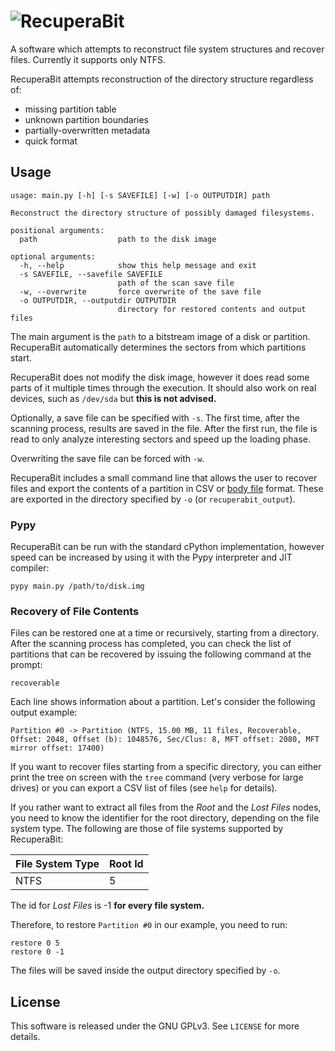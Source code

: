 # ![RecuperaBit](http://i.imgur.com/Q6mM385.jpg)

A software which attempts to reconstruct file system structures and recover
files. Currently it supports only NTFS.

RecuperaBit attempts reconstruction of the directory structure regardless of:

- missing partition table
- unknown partition boundaries
- partially-overwritten metadata
- quick format

## Usage

    usage: main.py [-h] [-s SAVEFILE] [-w] [-o OUTPUTDIR] path

    Reconstruct the directory structure of possibly damaged filesystems.

    positional arguments:
      path                  path to the disk image

    optional arguments:
      -h, --help            show this help message and exit
      -s SAVEFILE, --savefile SAVEFILE
                            path of the scan save file
      -w, --overwrite       force overwrite of the save file
      -o OUTPUTDIR, --outputdir OUTPUTDIR
                            directory for restored contents and output files

The main argument is the `path` to a bitstream image of a disk or partition.
RecuperaBit automatically determines the sectors from which partitions start.

RecuperaBit does not modify the disk image, however it does read some parts of
it multiple times through the execution. It should also work on real devices,
such as `/dev/sda` but **this is not advised.**

Optionally, a save file can be specified with `-s`. The first time, after the
scanning process, results are saved in the file. After the first run, the file
is read to only analyze interesting sectors and speed up the loading phase.

Overwriting the save file can be forced with `-w`.

RecuperaBit includes a small command line that allows the user to recover files
and export the contents of a partition in CSV or
[body file](http://wiki.sleuthkit.org/index.php?title=Body_file) format. These
are exported in the directory specified by `-o` (or `recuperabit_output`).

### Pypy

RecuperaBit can be run with the standard cPython implementation, however speed
can be increased by using it with the Pypy interpreter and JIT compiler:

    pypy main.py /path/to/disk.img

### Recovery of File Contents

Files can be restored one at a time or recursively, starting from a directory.
After the scanning process has completed, you can check the list of partitions
that can be recovered by issuing the following command at the prompt:

    recoverable

Each line shows information about a partition. Let's consider the following
output example:

    Partition #0 -> Partition (NTFS, 15.00 MB, 11 files, Recoverable, Offset: 2048, Offset (b): 1048576, Sec/Clus: 8, MFT offset: 2080, MFT mirror offset: 17400)

If you want to recover files starting from a specific directory, you can either
print the tree on screen with the `tree` command (very verbose for large drives)
or you can export a CSV list of files (see `help` for details).

If you rather want to extract all files from the *Root* and the *Lost Files*
nodes, you need to know the identifier for the root directory, depending on
the file system type. The following are those of file systems supported by
RecuperaBit:

| File System Type | Root Id |
|------------------|---------|
| NTFS             | 5       |

The id for *Lost Files* is -1 **for every file system.**

Therefore, to restore `Partition #0` in our example, you need to run:

    restore 0 5
    restore 0 -1

The files will be saved inside the output directory specified by `-o`.

## License

This software is released under the GNU GPLv3. See `LICENSE` for more details.
